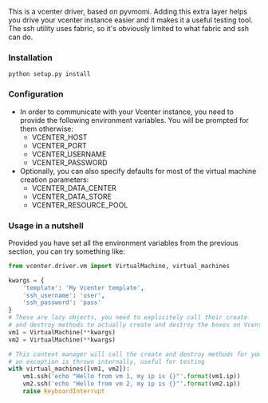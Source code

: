 This is a vcenter driver, based on pyvmomi. 
Adding this extra layer helps you drive your vcenter instance easier and it makes it a useful testing tool. 
The ssh utility uses fabric, so it's obviously limited to what fabric and ssh can do.

### Installation
`python setup.py install`

### Configuration
* In order to communicate with your Vcenter instance, you need to provide the following environment variables.
You will be prompted for them otherwise:
    * VCENTER_HOST
    * VCENTER_PORT
    * VCENTER_USERNAME
    * VCENTER_PASSWORD
* Optionally, you can also specify defaults for most of the virtual machine creation parameters:
    * VCENTER_DATA_CENTER
    * VCENTER_DATA_STORE
    * VCENTER_RESOURCE_POOL


### Usage in a nutshell
Provided you have set all the environment variables from the previous section, you can try something like:
```python
from vcenter.driver.vm import VirtualMachine, virtual_machines

kwargs = {
    'template': 'My Vcenter template',
    'ssh_username': 'user',
    'ssh_password': 'pass'
}
# These are lazy objects, you need to explicitely call their create 
# and destroy methods to actually create and destroy the boxes on Vcenter.
vm1 = VirtualMachine(**kwargs)
vm2 = VirtualMachine(**kwargs)

# This context manager will call the create and destroy methods for you even if 
# an exception is thrown internally, useful for testing
with virtual_machines([vm1, vm2]):
    vm1.ssh('echo "Hello from vm 1, my ip is {}"'.format(vm1.ip))
    vm2.ssh('echo "Hello from vm 2, my ip is {}"'.format(vm2.ip))
    raise KeyboardInterrupt
```
